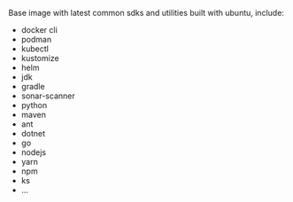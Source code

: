 Base image with latest common sdks and utilities built with ubuntu, include:
- docker cli
- podman
- kubectl
- kustomize
- helm
- jdk
- gradle
- sonar-scanner
- python
- maven
- ant
- dotnet
- go
- nodejs
- yarn
- npm
- ks
- ...


